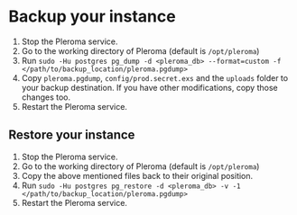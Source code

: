 # Backup your instance

1. Stop the Pleroma service.
2. Go to the working directory of Pleroma (default is `/opt/pleroma`)
3. Run `sudo -Hu postgres pg_dump -d <pleroma_db> --format=custom -f </path/to/backup_location/pleroma.pgdump>`
4. Copy `pleroma.pgdump`, `config/prod.secret.exs` and the `uploads` folder to your backup destination. If you have other modifications, copy those changes too.
5. Restart the Pleroma service.

## Restore your instance

1. Stop the Pleroma service.
2. Go to the working directory of Pleroma (default is `/opt/pleroma`)
3. Copy the above mentioned files back to their original position.
4. Run `sudo -Hu postgres pg_restore -d <pleroma_db> -v -1 </path/to/backup_location/pleroma.pgdump>`
5. Restart the Pleroma service.
